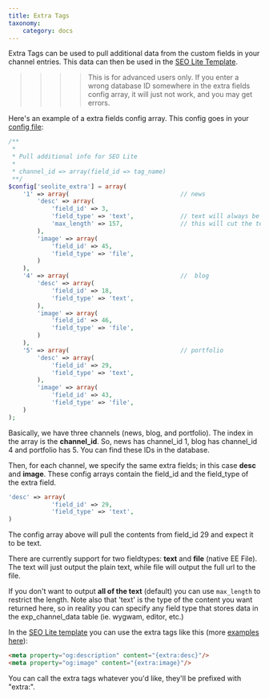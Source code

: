 ```yaml
---
title: Extra Tags
taxonomy:
    category: docs
---
```


Extra Tags can be used to pull additional data from the custom fields in your channel entries. This data can then be used in the [SEO Lite Template](/seo-lite/configuration#template).

>>>> This is for advanced users only. If you enter a wrong database ID somewhere in the extra fields config array, it will just not work, and you may get errors.

Here's an example of a extra fields config array. This config goes in your [config file](/seo-lite/configuration#config-file-settings):

```php
/**
 *
 * Pull additional info for SEO Lite
 *
 * channel_id => array(field_id => tag_name)
 **/
$config['seolite_extra'] = array(
    '1' => array(                               // news
        'desc' => array(
            'field_id' => 3,
            'field_type' => 'text',             // text will always be converted to plaintext
            'max_length' => 157,                // this will cut the text after 157 chars and add ' ...' 
        ),
        'image' => array(
            'field_id' => 45,
            'field_type' => 'file',
        )
    ),
    '4' => array(                               //  blog
        'desc' => array(
            'field_id' => 18,
            'field_type' => 'text',
        ),
        'image' => array(
            'field_id' => 46,
            'field_type' => 'file',
        )
    ),
    '5' => array(                               // portfolio
        'desc' => array(
            'field_id' => 29,
            'field_type' => 'text',
        ),
        'image' => array(
            'field_id' => 43,
            'field_type' => 'file',
    )
);
```

Basically, we have three channels (news, blog, and portfolio). The index in the array is the **channel_id**. So, news has channel_id 1, blog has channel_id 4 and portfolio has 5. You can find these IDs in the database.

Then, for each channel, we specify the same extra fields; in this case **desc** and **image**. These config arrays contain the field_id and the field_type of the extra field.

```php
'desc' => array(
            'field_id' => 29,
            'field_type' => 'text',
)
```

The config array above will pull the contents from field_id 29 and expect it to be text.

There are currently support for two fieldtypes: **text** and **file** (native EE File). The text will just output the plain text, while file will output the full url to the file.

If you don't want to output **all of the text** (default) you can use ```max_length``` to restrict the length. Note also that 'text' is the type of the content you want returned here, so in reality you can specify any field type that stores data in the exp_channel_data table (ie. wygwam, editor, etc.)

In the [SEO Lite template](/seo-lite/configuration#template) you can use the extra tags like this (more [examples here](/seo-lite/configuration#template)):

```html
<meta property="og:description" content="{extra:desc}"/>
<meta property="og:image" content="{extra:image}"/>
```

You can call the extra tags whatever you'd like, they'll be prefixed with "extra:".